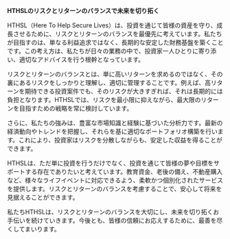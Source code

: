 **HTHSLのリスクとリターンのバランスで未来を切り拓く**

HTHSL（Here To Help Secure Lives）は、投資を通じて皆様の資産を守り、成長させるために、リスクとリターンのバランスを最優先に考えています。私たちが目指すのは、単なる利益追求ではなく、長期的な安定した財務基盤を築くことです。この考え方は、私たちが日々の業務の中で、投資家一人ひとりに寄り添い、適切なアドバイスを行う根幹となっています。

リスクとリターンのバランスとは、単に高いリターンを求めるのではなく、その裏にあるリスクをしっかりと理解し、適切に管理することです。例えば、高リターンを期待できる投資案件でも、そのリスクが大きすぎれば、それは長期的には負担となります。HTHSLでは、リスクを最小限に抑えながら、最大限のリターンを目指すための戦略を常に検討しています。

さらに、私たちの強みは、豊富な市場知識と経験に基づいた分析力です。最新の経済動向やトレンドを把握し、それらを基に適切なポートフォリオ構築を行います。これにより、投資家はリスクを分散しながらも、安定した収益を得ることができます。

HTHSLは、ただ単に投資を行うだけでなく、投資を通じて皆様の夢や目標をサポートする存在でありたいと考えています。教育資金、老後の備え、不動産購入など、様々なライフイベントに対応できるよう、柔軟かつ個別化されたサービスを提供します。リスクとリターンのバランスを考慮することで、安心して将来を見据えることができます。

私たちHTHSLは、リスクとリターンのバランスを大切にし、未来を切り拓くお手伝いを続けていきます。今後とも、皆様の信頼にお応えするために、最善を尽くしてまいります。